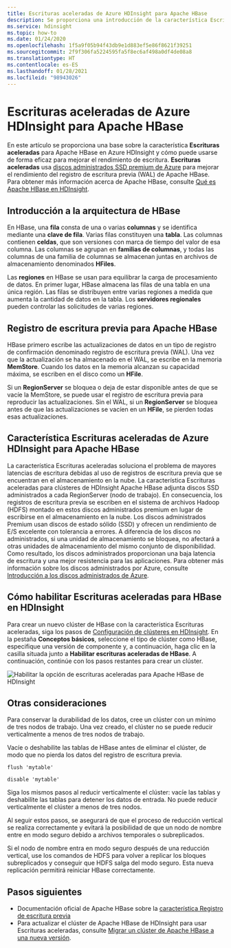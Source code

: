 ```yaml
---
title: Escrituras aceleradas de Azure HDInsight para Apache HBase
description: Se proporciona una introducción de la característica Escrituras aceleradas de Azure HDInsight, que usa discos administrados premium para mejorar el rendimiento del registro de escritura previa de Apache HBase.
ms.service: hdinsight
ms.topic: how-to
ms.date: 01/24/2020
ms.openlocfilehash: 1f5a9f05b94f43db9e1d883ef5e86f8621f39251
ms.sourcegitcommit: 2f9f306fa5224595fa5f8ec6af498a0df4de08a8
ms.translationtype: HT
ms.contentlocale: es-ES
ms.lasthandoff: 01/28/2021
ms.locfileid: "98943026"
---
```

# <a name="azure-hdinsight-accelerated-writes-for-apache-hbase"></a>Escrituras aceleradas de Azure HDInsight para Apache HBase

En este artículo se proporciona una base sobre la característica **Escrituras aceleradas** para Apache HBase en Azure HDInsight y cómo puede usarse de forma eficaz para mejorar el rendimiento de escritura. **Escrituras aceleradas** usa [discos administrados SSD premium de Azure](../../virtual-machines/disks-types.md#premium-ssd) para mejorar el rendimiento del registro de escritura previa (WAL) de Apache HBase. Para obtener más información acerca de Apache HBase, consulte [Qué es Apache HBase en HDInsight](apache-hbase-overview.md).

## <a name="overview-of-hbase-architecture"></a>Introducción a la arquitectura de HBase

En HBase, una **fila** consta de una o varias **columnas** y se identifica mediante una **clave de fila**. Varias filas constituyen una **tabla**. Las columnas contienen **celdas**, que son versiones con marca de tiempo del valor de esa columna. Las columnas se agrupan en **familias de columnas**, y todas las columnas de una familia de columnas se almacenan juntas en archivos de almacenamiento denominados **HFiles**.

Las **regiones** en HBase se usan para equilibrar la carga de procesamiento de datos. En primer lugar, HBase almacena las filas de una tabla en una única región. Las filas se distribuyen entre varias regiones a medida que aumenta la cantidad de datos en la tabla. Los **servidores regionales** pueden controlar las solicitudes de varias regiones.

## <a name="write-ahead-log-for-apache-hbase"></a>Registro de escritura previa para Apache HBase

HBase primero escribe las actualizaciones de datos en un tipo de registro de confirmación denominado registro de escritura previa (WAL). Una vez que la actualización se ha almacenado en el WAL, se escribe en la memoria **MemStore**. Cuando los datos en la memoria alcanzan su capacidad máxima, se escriben en el disco como un **HFile**.

Si un **RegionServer** se bloquea o deja de estar disponible antes de que se vacíe la MemStore, se puede usar el registro de escritura previa para reproducir las actualizaciones. Sin el WAL, si un **RegionServer** se bloquea antes de que las actualizaciones se vacíen en un **HFile**, se pierden todas esas actualizaciones.

## <a name="accelerated-writes-feature-in-azure-hdinsight-for-apache-hbase"></a>Característica Escrituras aceleradas de Azure HDInsight para Apache HBase

La característica Escrituras aceleradas soluciona el problema de mayores latencias de escritura debidas al uso de registros de escritura previa que se encuentran en el almacenamiento en la nube.  La característica Escrituras aceleradas para clústeres de HDInsight Apache HBase adjunta discos SSD administrados a cada RegionServer (nodo de trabajo). En consecuencia, los registros de escritura previa se escriben en el sistema de archivos Hadoop (HDFS) montado en estos discos administrados premium en lugar de escribirse en el almacenamiento en la nube.  Los discos administrados Premium usan discos de estado sólido (SSD) y ofrecen un rendimiento de E/S excelente con tolerancia a errores.  A diferencia de los discos no administrados, si una unidad de almacenamiento se bloquea, no afectará a otras unidades de almacenamiento del mismo conjunto de disponibilidad.  Como resultado, los discos administrados proporcionan una baja latencia de escritura y una mejor resistencia para las aplicaciones. Para obtener más información sobre los discos administrados por Azure, consulte [Introducción a los discos administrados de Azure](../../virtual-machines/managed-disks-overview.md).

## <a name="how-to-enable-accelerated-writes-for-hbase-in-hdinsight"></a>Cómo habilitar Escrituras aceleradas para HBase en HDInsight

Para crear un nuevo clúster de HBase con la característica Escrituras aceleradas, siga los pasos de [Configuración de clústeres en HDInsight](../hdinsight-hadoop-provision-linux-clusters.md). En la pestaña **Conceptos básicos**, seleccione el tipo de clúster como HBase, especifique una versión de componente y, a continuación, haga clic en la casilla situada junto a **Habilitar escrituras aceleradas de HBase**. A continuación, continúe con los pasos restantes para crear un clúster.

![Habilitar la opción de escrituras aceleradas para Apache HBase de HDInsight](./media/apache-hbase-accelerated-writes/azure-portal-create-hbase-wals.png)

## <a name="other-considerations"></a>Otras consideraciones

Para conservar la durabilidad de los datos, cree un clúster con un mínimo de tres nodos de trabajo. Una vez creado, el clúster no se puede reducir verticalmente a menos de tres nodos de trabajo.

Vacíe o deshabilite las tablas de HBase antes de eliminar el clúster, de modo que no pierda los datos del registro de escritura previa.

```
flush 'mytable'
```

```
disable 'mytable'
```

Siga los mismos pasos al reducir verticalmente el clúster: vacíe las tablas y deshabilite las tablas para detener los datos de entrada. No puede reducir verticalmente el clúster a menos de tres nodos.

Al seguir estos pasos, se asegurará de que el proceso de reducción vertical se realiza correctamente y evitará la posibilidad de que un nodo de nombre entre en modo seguro debido a archivos temporales o subreplicados.

Si el nodo de nombre entra en modo seguro después de una reducción vertical, use los comandos de HDFS para volver a replicar los bloques subreplicados y conseguir que HDFS salga del modo seguro. Esta nueva replicación permitirá reiniciar HBase correctamente.

## <a name="next-steps"></a>Pasos siguientes

* Documentación oficial de Apache HBase sobre la [característica Registro de escritura previa](https://hbase.apache.org/book.html#wal)
* Para actualizar el clúster de Apache HBase de HDInsight para usar Escrituras aceleradas, consulte [Migrar un clúster de Apache HBase a una nueva versión](apache-hbase-migrate-new-version.md).
